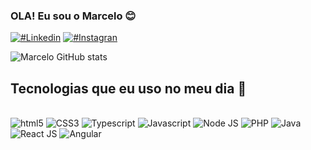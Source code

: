 ### OLA! Eu sou o Marcelo 😊

[![#Linkedin](https://img.shields.io/badge/LinkedIn-0077B5?style=for-the-badge&logo=linkedin&logoColor=white)](https://www.linkedin.com/in/marcelo-oliveira-847515175/)
[![#Instagran](https://img.shields.io/badge/Facebook-1877F2?style=for-the-badge&logo=facebook&logoColor=white)](https://www.facebook.com/veihbabal)

![Marcelo GitHub stats](https://github-readme-stats.vercel.app/api?username=veih&show_icons=true&theme=radical)

## Tecnologias que eu uso no meu dia 📜

<div style="display: inline_block"><br/>
    <img aling="center" alt="html5" src="https://img.shields.io/badge/HTML5-E34F26?style=for-the-badge&logo=html5&logoColor=white"/>
    <img aling="center" alt="CSS3" src="https://img.shields.io/badge/CSS3-1572B6?style=for-the-badge&logo=css3&logoColor=white"/>
    <img aling="center" alt="Typescript" src="https://img.shields.io/badge/TypeScript-007ACC?style=for-the-badge&logo=typescript&logoColor=white"/>
    <img aling="center" alt="Javascript" src="https://img.shields.io/badge/JavaScript-323330?style=for-the-badge&logo=javascript&logoColor=F7DF1E"/>
    <img aling="center" alt="Node JS" src="https://img.shields.io/badge/Node.js-43853D?style=for-the-badge&logo=node.js&logoColor=white"/>
    <img aling="center" alt="PHP" src="https://img.shields.io/badge/PHP-777BB4?style=for-the-badge&logo=php&logoColor=white"/>
    <img aling="center" alt="Java" src="https://img.shields.io/badge/Java-ED8B00?style=for-the-badge&logo=openjdk&logoColor=white"/>
    <img aling="center" alt="React JS" src="https://img.shields.io/badge/React-20232A?style=for-the-badge&logo=react&logoColor=61DAFB"/>
    <img aling="center" alt="Angular" src="https://img.shields.io/badge/Angular-DD0031?style=for-the-badge&logo=angular&logoColor=white"/>
    <img aling="center" alt="" src="https://img.shields.io/badge/Bootstrap-563D7C?style=for-the-badge&logo=bootstrap&logoColor=white"/>
</div>
